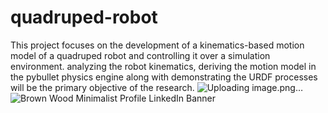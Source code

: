 # quadruped-robot
This project focuses on the development of a kinematics-based motion model of a quadruped robot and controlling it over a simulation environment. analyzing the robot kinematics, deriving the motion model in the pybullet physics engine along with demonstrating the URDF processes will be the primary objective of the research.
![Uploading image.png…]()
![Brown Wood Minimalist Profile LinkedIn Banner](https://github.com/user-attachments/assets/9acfa082-41ed-467b-8afa-2136b61c6a59)
